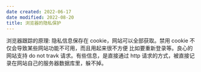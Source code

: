 ```yaml
---
date created: 2022-06-17
date modified: 2022-08-20
title: 浏览器的隐私保护
---
```


浏览器跟踪的原理: 隐私信息保存在 cookie，网站可以全部获取。禁用 cookie 不仅会导致某些网站功能不可用，而且用起来很不方便 比如要重新登录等。良心的网站支持 do not travk 请求。有些信息，是直接通过 http 请求的方式，被直接记录在网站自己的服务器数据库里，躲不掉。
